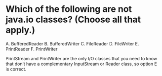 # Which of the following are not java.io classes? (Choose all that apply.)
A. BufferedReader
B. BufferedWriter
C. FileReader
D. FileWriter
E. PrintReader
F. PrintWriter

PrintStream and PrintWriter are the only I/O classes that you need to know that don’t have a complementary InputStream or Reader class, so option E is correct.